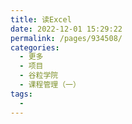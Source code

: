 ```yaml
---
title: 读Excel
date: 2022-12-01 15:29:22
permalink: /pages/934508/
categories:
  - 更多
  - 项目
  - 谷粒学院
  - 课程管理（一）
tags:
  - 
---
```


